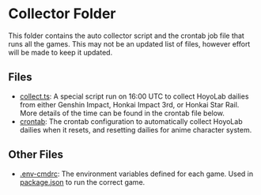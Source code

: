 # Collector Folder

This folder contains the auto collector script and the crontab job file that runs all the games. This may not be an
updated list of files, however effort will be made to keep it updated.

## Files

- [collect.ts](collect.ts): A special script run on 16:00 UTC to collect HoyoLab dailies from either Genshin Impact,
  Honkai Impact 3rd, or Honkai Star Rail. More details of the time can be found in the crontab file below.
- [crontab](crontab): The crontab configuration to automatically collect HoyoLab dailies when it resets, and resetting
  dailies for anime character system.

## Other Files

- [.env-cmdrc](../../.env-cmdrc): The environment variables defined for each game. Used
  in [package.json](../../package.json#L22-L24) to run the correct game.
